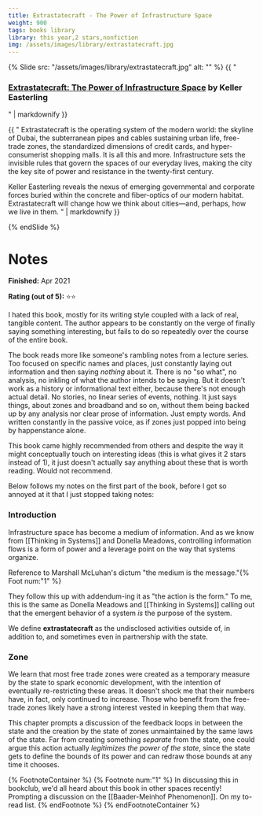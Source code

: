 ```yaml
---
title: Extrastatecraft - The Power of Infrastructure Space
weight: 900
tags: books library
library: this year,2 stars,nonfiction
img: /assets/images/library/extrastatecraft.jpg
---
```


{% Slide src: "/assets/images/library/extrastatecraft.jpg" alt: "" %} {{ "
### [Extrastatecraft: The Power of Infrastructure Space](https://www.versobooks.com/books/2163-extrastatecraft) by Keller Easterling
" | markdownify }}

<div class="text-sm mtm"> {{ "
Extrastatecraft is the operating system of the modern world: the skyline of Dubai, the subterranean pipes and cables sustaining urban life, free-trade zones, the standardized dimensions of credit cards, and hyper-consumerist shopping malls. It is all this and more. Infrastructure sets the invisible rules that govern the spaces of our everyday lives, making the city the key site of power and resistance in the twenty-first century.

Keller Easterling reveals the nexus of emerging governmental and corporate forces buried within the concrete and fiber-optics of our modern habitat. Extrastatecraft will change how we think about cities—and, perhaps, how we live in them.
" | markdownify }}
</div>
{% endSlide %}

# Notes

**Finished:** Apr 2021

**Rating (out of 5):** ⭐⭐

I hated this book, mostly for its writing style coupled with a lack of real, tangible content. The author appears to be constantly on the verge of finally saying something interesting, but fails to do so repeatedly over the course of the entire book.

The book reads more like someone's rambling notes from a lecture series. Too focused on specific names and places, just constantly laying out information and then saying *nothing* about it. There is no "so what", no analysis, no inkling of what the author intends to be saying. But it doesn't work as a history or informational text either, because there's not enough actual detail. No stories, no linear series of events, nothing. It just says things, about zones and broadband and so on, without them being backed up by any analysis nor clear prose of information. Just empty words. And written constantly in the passive voice, as if zones just popped into being by happenstance alone.

This book came highly recommended from others and despite the way it might conceptually touch on interesting ideas (this is what gives it 2 stars instead of 1), it just doesn't actually say anything about these that is worth reading. Would not recommend.

Below follows my notes on the first part of the book, before I got so annoyed at it that I just stopped taking notes:

### Introduction

Infrastructure space has become a medium of information. And as we know from [[Thinking in Systems]] and Donella Meadows, controlling information flows is a form of power and a leverage point on the way that systems organize.

Reference to Marshall McLuhan's dictum "the medium is the message."{% Foot num:"1" %}

They follow this up with addendum-ing it as "the action is the form." To me, this is the same as Donella Meadows and [[Thinking in Systems]] calling out that the emergent behavior of a system *is* the purpose of the system.

We define **extrastatecraft** as the undisclosed activities outside of, in addition to, and sometimes even in partnership with the state.

### Zone

We learn that most free trade zones were created as a temporary measure by the state to spark economic development, with the intention of eventually re-restricting these areas. It doesn't shock me that their numbers have, in fact, only continued to increase. Those who benefit from the free-trade zones likely have a strong interest vested in keeping them that way.

This chapter prompts a discussion of the feedback loops in between the state and the creation by the state of zones unmaintained by the same laws of the state. Far from creating something *separate* from the state, one could argue this action actually *legitimizes the power of the state*, since the state gets to define the bounds of its power and can redraw those bounds at any time it chooses.

{% FootnoteContainer %}
    {% Footnote num:"1" %}
        In discussing this in bookclub, we'd all heard about this book in other spaces recently! Prompting a discussion on the [[Baader-Meinhof Phenomenon]]. On my to-read list.
    {% endFootnote %}
{% endFootnoteContainer %}